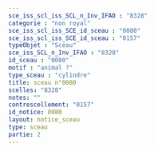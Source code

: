 ```yaml
---
sce_iss_scl_iss_SCL_n_Inv_IFAO : "8328"
categorie : "non royal"
sce_iss_scl_iss_SCE_id_sceau : "0080"
sce_iss_scl_iss_SCE_id_sceau : "0157"
typeObjet : "Sceau"
sce_iss_SCL_n_Inv_IFAO : "8328"
id_sceau : "0080"
motif : "animal ?"
type_sceau : "cylindre"
title: sceau n°0080
scelles: "8328"
notes: ""
contrescellement: "0157"
id_notice: 0080
layout: notice_sceau
type: sceau
partie: 2
---
```

